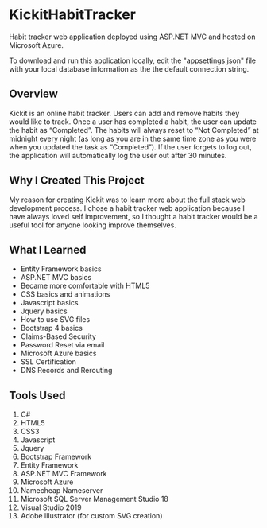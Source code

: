 # KickitHabitTracker
Habit tracker web application deployed using ASP.NET MVC and hosted on Microsoft Azure.

To download and run this application locally, edit the "appsettings.json" file with your local database information as the the default connection string.

## Overview
Kickit is an online habit tracker. Users can add and remove habits they would like to track. 
Once a user has completed a habit, the user can update the habit as “Completed”. The habits will always reset to “Not Completed” 
at midnight every night (as long as you are in the same time zone as you were when you updated the task as “Completed”). 
If the user forgets to log out, the application will automatically log the user out after 30 minutes.

## Why I Created This Project
My reason for creating Kickit was to learn more about the full stack web development process. 
I chose a habit tracker web application because I have always loved self improvement, so I thought a habit tracker would be a useful tool 
for anyone looking improve themselves.

## What I Learned
- Entity Framework basics
- ASP.NET MVC basics
- Became more comfortable with HTML5
- CSS basics and animations
- Javascript basics
- Jquery basics
- How to use SVG files
- Bootstrap 4 basics
- Claims-Based Security
- Password Reset via email
- Microsoft Azure basics
- SSL Certification
- DNS Records and Rerouting

## Tools Used
1. C#
2. HTML5
3. CSS3
4. Javascript
5. Jquery
6. Bootstrap Framework
7. Entity Framework
8. ASP.NET MVC Framework
9. Microsoft Azure
10. Namecheap Nameserver
11. Microsoft SQL Server Management Studio 18
12. Visual Studio 2019
13. Adobe Illustrator (for custom SVG creation)
